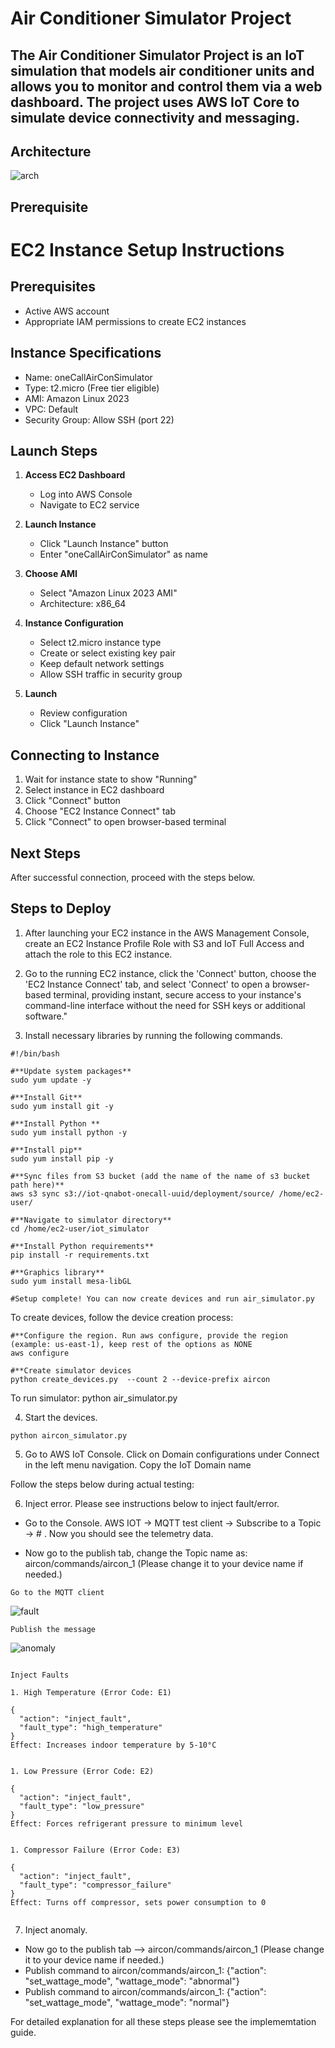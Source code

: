 # **Air Conditioner Simulator Project**

## The Air Conditioner Simulator Project is an IoT simulation that models air conditioner units and allows you to monitor and control them via a web dashboard. The project uses AWS IoT Core to simulate device connectivity and messaging.

## Architecture

![arch](docs/diagram.png)

## Prerequisite

# EC2 Instance Setup Instructions

## Prerequisites

- Active AWS account
- Appropriate IAM permissions to create EC2 instances

## Instance Specifications

- Name: oneCallAirConSimulator
- Type: t2.micro (Free tier eligible)
- AMI: Amazon Linux 2023
- VPC: Default
- Security Group: Allow SSH (port 22)

## Launch Steps

1. **Access EC2 Dashboard**

   - Log into AWS Console
   - Navigate to EC2 service

2. **Launch Instance**

   - Click "Launch Instance" button
   - Enter "oneCallAirConSimulator" as name

3. **Choose AMI**

   - Select "Amazon Linux 2023 AMI"
   - Architecture: x86_64

4. **Instance Configuration**

   - Select t2.micro instance type
   - Create or select existing key pair
   - Keep default network settings
   - Allow SSH traffic in security group

5. **Launch**
   - Review configuration
   - Click "Launch Instance"

## Connecting to Instance

1. Wait for instance state to show "Running"
2. Select instance in EC2 dashboard
3. Click "Connect" button
4. Choose "EC2 Instance Connect" tab
5. Click "Connect" to open browser-based terminal

## Next Steps

After successful connection, proceed with the steps below.

## Steps to Deploy

1. After launching your EC2 instance in the AWS Management Console, create an EC2 Instance Profile Role with S3 and IoT Full Access and attach the role to this EC2 instance.

2. Go to the running EC2 instance, click the 'Connect' button, choose the 'EC2 Instance Connect' tab, and select 'Connect' to open a browser-based terminal, providing instant, secure access to your instance's command-line interface without the need for SSH keys or additional software."

3. Install necessary libraries by running the following commands.

```
#!/bin/bash

#**Update system packages**
sudo yum update -y

#**Install Git**
sudo yum install git -y

#**Install Python **
sudo yum install python -y

#**Install pip**
sudo yum install pip -y

#**Sync files from S3 bucket (add the name of the name of s3 bucket path here)**
aws s3 sync s3://iot-qnabot-onecall-uuid/deployment/source/ /home/ec2-user/

#**Navigate to simulator directory**
cd /home/ec2-user/iot_simulator

#**Install Python requirements**
pip install -r requirements.txt

#**Graphics library**
sudo yum install mesa-libGL

#Setup complete! You can now create devices and run air_simulator.py

```

To create devices, follow the device creation process:

```
#**Configure the region. Run aws configure, provide the region (example: us-east-1), keep rest of the options as NONE
aws configure

#**Create simulator devices
python create_devices.py  --count 2 --device-prefix aircon
```

To run simulator: python air_simulator.py

4. Start the devices.

```
python aircon_simulator.py
```

5. Go to AWS IoT Console. Click on Domain configurations under Connect in the left menu navigation. Copy the IoT Domain name

Follow the steps below during actual testing:

6. Inject error. Please see instructions below to inject fault/error.

- Go to the Console. AWS IOT -> MQTT test client -> Subscribe to a Topic -> # . Now you should see the telemetry data.

- Now go to the publish tab, change the Topic name as: aircon/commands/aircon_1 (Please change it to your device name if needed.)

```
Go to the MQTT client
```

![fault](../../assets/images/subscribeiot.png)

```
Publish the message
```

![anomaly](../../assets/images/publishiot.png)

```

Inject Faults

1. High Temperature (Error Code: E1)

{
  "action": "inject_fault",
  "fault_type": "high_temperature"
}
Effect: Increases indoor temperature by 5-10°C


1. Low Pressure (Error Code: E2)

{
  "action": "inject_fault",
  "fault_type": "low_pressure"
}
Effect: Forces refrigerant pressure to minimum level


1. Compressor Failure (Error Code: E3)

{
  "action": "inject_fault",
  "fault_type": "compressor_failure"
}
Effect: Turns off compressor, sets power consumption to 0


```

7. Inject anomaly.

- Now go to the publish tab --> aircon/commands/aircon_1 (Please change it to your device name if needed.)
- Publish command to aircon/commands/aircon_1: {"action": "set_wattage_mode", "wattage_mode": "abnormal"}
- Publish command to aircon/commands/aircon_1: {"action": "set_wattage_mode", "wattage_mode": "normal"}

For detailed explanation for all these steps please see the implememtation guide.
